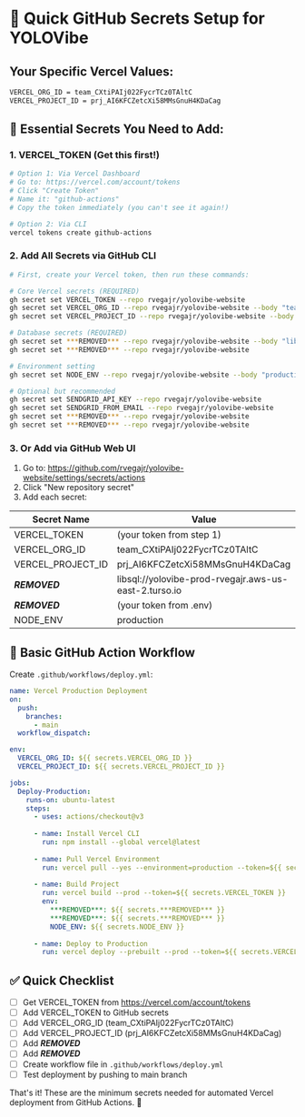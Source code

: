 # 🚀 Quick GitHub Secrets Setup for YOLOVibe

## Your Specific Vercel Values:

```bash
VERCEL_ORG_ID = team_CXtiPAIj022FycrTCz0TAltC
VERCEL_PROJECT_ID = prj_AI6KFCZetcXi58MMsGnuH4KDaCag
```

## 🔐 Essential Secrets You Need to Add:

### 1. **VERCEL_TOKEN** (Get this first!)
```bash
# Option 1: Via Vercel Dashboard
# Go to: https://vercel.com/account/tokens
# Click "Create Token"
# Name it: "github-actions"
# Copy the token immediately (you can't see it again!)

# Option 2: Via CLI
vercel tokens create github-actions
```

### 2. **Add All Secrets via GitHub CLI**
```bash
# First, create your Vercel token, then run these commands:

# Core Vercel secrets (REQUIRED)
gh secret set VERCEL_TOKEN --repo rvegajr/yolovibe-website
gh secret set VERCEL_ORG_ID --repo rvegajr/yolovibe-website --body "team_CXtiPAIj022FycrTCz0TAltC"
gh secret set VERCEL_PROJECT_ID --repo rvegajr/yolovibe-website --body "prj_AI6KFCZetcXi58MMsGnuH4KDaCag"

# Database secrets (REQUIRED)
gh secret set ***REMOVED*** --repo rvegajr/yolovibe-website --body "libsql://yolovibe-prod-rvegajr.aws-us-east-2.turso.io"
gh secret set ***REMOVED*** --repo rvegajr/yolovibe-website

# Environment setting
gh secret set NODE_ENV --repo rvegajr/yolovibe-website --body "production"

# Optional but recommended
gh secret set SENDGRID_API_KEY --repo rvegajr/yolovibe-website
gh secret set SENDGRID_FROM_EMAIL --repo rvegajr/yolovibe-website
gh secret set ***REMOVED*** --repo rvegajr/yolovibe-website
gh secret set ***REMOVED*** --repo rvegajr/yolovibe-website
```

### 3. **Or Add via GitHub Web UI**
1. Go to: https://github.com/rvegajr/yolovibe-website/settings/secrets/actions
2. Click "New repository secret"
3. Add each secret:

| Secret Name | Value |
|------------|-------|
| VERCEL_TOKEN | (your token from step 1) |
| VERCEL_ORG_ID | team_CXtiPAIj022FycrTCz0TAltC |
| VERCEL_PROJECT_ID | prj_AI6KFCZetcXi58MMsGnuH4KDaCag |
| ***REMOVED*** | libsql://yolovibe-prod-rvegajr.aws-us-east-2.turso.io |
| ***REMOVED*** | (your token from .env) |
| NODE_ENV | production |

## 📝 Basic GitHub Action Workflow

Create `.github/workflows/deploy.yml`:

```yaml
name: Vercel Production Deployment
on:
  push:
    branches:
      - main
  workflow_dispatch:

env:
  VERCEL_ORG_ID: ${{ secrets.VERCEL_ORG_ID }}
  VERCEL_PROJECT_ID: ${{ secrets.VERCEL_PROJECT_ID }}

jobs:
  Deploy-Production:
    runs-on: ubuntu-latest
    steps:
      - uses: actions/checkout@v3
      
      - name: Install Vercel CLI
        run: npm install --global vercel@latest
      
      - name: Pull Vercel Environment
        run: vercel pull --yes --environment=production --token=${{ secrets.VERCEL_TOKEN }}
      
      - name: Build Project
        run: vercel build --prod --token=${{ secrets.VERCEL_TOKEN }}
        env:
          ***REMOVED***: ${{ secrets.***REMOVED*** }}
          ***REMOVED***: ${{ secrets.***REMOVED*** }}
          NODE_ENV: ${{ secrets.NODE_ENV }}
      
      - name: Deploy to Production
        run: vercel deploy --prebuilt --prod --token=${{ secrets.VERCEL_TOKEN }}
```

## ✅ Quick Checklist

- [ ] Get VERCEL_TOKEN from https://vercel.com/account/tokens
- [ ] Add VERCEL_TOKEN to GitHub secrets
- [ ] Add VERCEL_ORG_ID (team_CXtiPAIj022FycrTCz0TAltC)
- [ ] Add VERCEL_PROJECT_ID (prj_AI6KFCZetcXi58MMsGnuH4KDaCag)
- [ ] Add ***REMOVED***
- [ ] Add ***REMOVED***
- [ ] Create workflow file in `.github/workflows/deploy.yml`
- [ ] Test deployment by pushing to main branch

That's it! These are the minimum secrets needed for automated Vercel deployment from GitHub Actions. 🚀